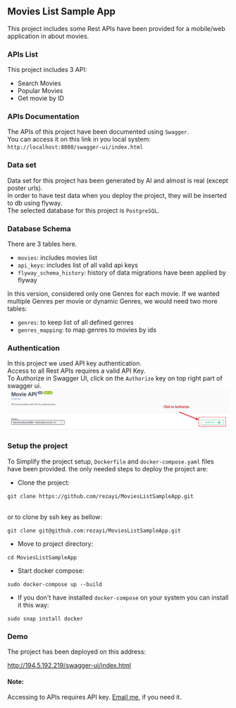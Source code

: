 ## Movies List Sample App

This project includes some Rest APIs have been provided for a mobile/web application in about movies.<br>

### APIs List

This project includes 3 API:

- Search Movies
- Popular Movies
- Get movie by ID

### APIs Documentation

The APIs of this project have been documented using `Swagger`.<br>
You can access it on this link in you local system:<br>
`http://localhost:8080/swagger-ui/index.html`

### Data set

Data set for this project has been generated by AI and almost is real (except poster urls).<br>
In order to have test data when you deploy the project, they will be inserted to db using flyway.<br>
The selected database for this project is `PostgreSQL`.

### Database Schema
There are 3 tables here.
- `movies`: includes movies list
- `api_keys`: includes list of all valid api keys
- `flyway_schema_history`: history of data migrations have been applied by flyway

In this version, considered only one Genres for each movie. 
If we wanted multiple Genres per movie or dynamic Genres, we would need two more tables:
- `genres`: to keep list of all defined genres
- `genres_mapping`: to map genres to movies by ids

### Authentication

In this project we used API key authentication. <br>
Access to all Rest APIs requires a valid API Key.<br>
To Authorize in Swagger UI, click on the `Authorize` key on top right part of swagger ui.
![Authorize.png](documentation_images/Authorize.png)


### Setup the project

To Simplify the project setup, `Dockerfile` and `docker-compose.yaml` files have been provided.
the only needed steps to deploy the project are:

- Clone the project:<br>

```shell
git clone https://github.com/rezayi/MoviesListSampleApp.git
```

<br>or to clone by ssh key as bellow:<br>

```shell
git clone git@github.com:rezayi/MoviesListSampleApp.git
```

- Move to project directory:<br>

```shell
cd MoviesListSampleApp
```

- Start docker compose:<br>

```shell 
sudo docker-compose up --build
```

- If you don't have installed `docker-compose` on your system you can install it this way:<br>
```shell
sudo snap install docker
```

### Demo
The project has been deployed on this address:<br>

http://194.5.192.219/swagger-ui/index.html

#### Note: 
Accessing to APIs requires API key.
[Email me](mailto://m.rezayi69@gmail.com), if you need it.